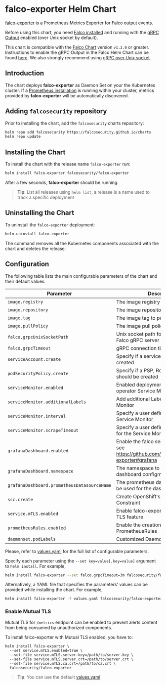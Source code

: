 # falco-exporter Helm Chart

[falco-exporter](https://github.com/falcosecurity/falco-exporter) is a Prometheus Metrics Exporter for Falco output events.

Before using this chart, you need [Falco installed](https://falco.org/docs/installation/) and running with the [gRPC Output](https://falco.org/docs/grpc/) enabled (over Unix socket by default).

This chart is compatible with the [Falco Chart](https://github.com/falcosecurity/charts/tree/master/falco) version `v1.2.0` or greater. Instructions to enable the gRPC Output in the Falco Helm Chart can be found [here](https://github.com/falcosecurity/charts/tree/master/falco#enabling-grpc). We also strongly recommend using [gRPC over Unix socket](https://github.com/falcosecurity/charts/tree/master/falco#grpc-over-unix-socket-default).

## Introduction

The chart deploys **falco-exporter** as Daemon Set on your the Kubernetes cluster. If a [Prometheus installation](https://github.com/helm/charts/tree/master/stable/prometheus) is running within your cluster, metrics provided by **falco-exporter** will be automatically discovered.

## Adding `falcosecurity` repository

Prior to installing the chart, add the `falcosecurity` charts repository:

```bash
helm repo add falcosecurity https://falcosecurity.github.io/charts
helm repo update
```

## Installing the Chart

To install the chart with the release name `falco-exporter` run:

```bash
helm install falco-exporter falcosecurity/falco-exporter
```

After a few seconds, **falco-exporter** should be running.

> **Tip**: List all releases using `helm list`, a release is a name used to track a specific deployment

## Uninstalling the Chart

To uninstall the `falco-exporter` deployment:

```bash
helm uninstall falco-exporter
```

The command removes all the Kubernetes components associated with the chart and deletes the release.

## Configuration

The following table lists the main configurable parameters of the chart and their default values.

| Parameter                                        | Description                                                                                      | Default                            |
| ------------------------------------------------ | ------------------------------------------------------------------------------------------------ | ---------------------------------- |
| `image.registry`                                 | The image registry to pull from                                                                  | `docker.io`                        |
| `image.repository`                               | The image repository to pull from                                                                | `falcosecurity/falco-exporter`     |
| `image.tag`                                      | The image tag to pull                                                                            | `0.6.0`                            |
| `image.pullPolicy`                               | The image pull policy                                                                            | `IfNotPresent`                     |
| `falco.grpcUnixSocketPath`                       | Unix socket path for connecting to a Falco gRPC server                                           | `unix:///var/run/falco/falco.sock` |
| `falco.grpcTimeout`                              | gRPC connection timeout                                                                          | `2m`                               |
| `serviceAccount.create`                          | Specify if a service account should be created                                                   | `true`                             |
| `podSecurityPolicy.create`                       | Specify if a PSP, Role & RoleBinding should be created                                           | `false`                            |
| `serviceMonitor.enabled`                         | Enabled deployment of a Prometheus operator Service Monitor                                      | `false`                            |
| `serviceMonitor.additionalLabels`                | Add additional Labels to the Service Monitor                                                     | `{}`                               |
| `serviceMonitor.interval`                        | Specify a user defined interval for the Service Monitor                                          | `""`                               |
| `serviceMonitor.scrapeTimeout`                   | Specify a user defined scrape timeout for the Service Monitor                                    | `""`                               |
| `grafanaDashboard.enabled`                       | Enable the falco security dashboard, see https://github.com/falcosecurity/falco-exporter#grafana | `false`                            |
| `grafanaDashboard.namespace`                     | The namespace to deploy the dashboard configmap in                                               | `default`                          |
| `grafanaDashboard.prometheusDatasourceName`      | The prometheus datasource name to be used for the dashboard                                      | `Prometheus`                       |
| `scc.create`                                     | Create OpenShift's Security Context Constraint                                                   | `true`                             |
| `service.mTLS.enabled`                           | Enable falco-exporter server Mutual TLS feature                                                  | `false`                            |
| `prometheusRules.enabled`                        | Enable the creation of falco-exporter PrometheusRules                                            | `false`                            |
| `daemonset.podLabels`                            | Customized Daemonset pod labels                                                                  | `{}`

Please, refer to [values.yaml](./values.yaml) for the full list of configurable parameters.

Specify each parameter using the `--set key=value[,key=value]` argument to `helm install`. For example,

```bash
helm install falco-exporter --set falco.grpcTimeout=3m falcosecurity/falco-exporter
```

Alternatively, a YAML file that specifies the parameters' values can be provided while installing the chart. For example,

```bash
helm install falco-exporter -f values.yaml falcosecurity/falco-exporter
```

### Enable Mutual TLS

Mutual TLS for `/metrics` endpoint can be enabled to prevent alerts content from being consumed by unauthorized components.

To install falco-exporter with Mutual TLS enabled, you have to:

```shell
helm install falco-exporter \
  --set service.mTLS.enabled=true \
  --set-file service.mTLS.server.key=/path/to/server.key \
  --set-file service.mTLS.server.crt=/path/to/server.crt \
  --set-file service.mTLS.ca.crt=/path/to/ca.crt \
  falcosecurity/falco-exporter
```

> **Tip**: You can use the default [values.yaml](values.yaml)
